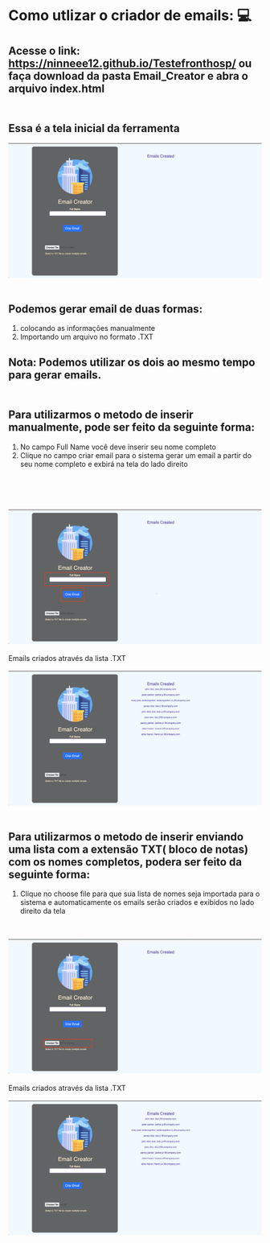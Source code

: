 # Como utlizar o criador de emails: 💻

## Acesse o link: https://ninneee12.github.io/Testefronthosp/ ou faça download da pasta  Email_Creator e abra o arquivo index.html<br><br>
## Essa é a tela inicial da ferramenta
<img src="screenshots/home.png"></img>
<br><br>
## Podemos gerar email de duas formas:
<ol>
  <li> colocando as informações manualmente</li>
  <li>Importando um arquivo no formato .TXT</li>
  </ol>
  
 ## Nota: Podemos utilizar os dois ao mesmo tempo para gerar emails.<br><br>
 ## Para utilizarmos o metodo de inserir manualmente, pode ser feito da seguinte forma:
 <ol>
    <li> No campo Full Name você deve inserir seu nome completo</li>
    <li> Clique no campo criar email para o sistema gerar um email a partir do seu nome completo e exbirá na tela do lado direito</li><br><br>
  </ol> <br><br>  
     <img src="screenshots/InserindoDados.png"></img><br><br> 
 Emails criados através da lista .TXT <br><br>
       <img src="/screenshots/dadosDireita.png"></img><br><br>
  
 ## Para utilizarmos o metodo de inserir enviando uma lista com a extensão TXT( bloco de notas) com os nomes completos, podera ser feito da seguinte forma:
 <ol>
    <li> Clique no choose file para que sua lista de nomes seja importada para o sistema e automaticamente os emails serão criados e exibidos no lado direito da    tela</li>
  </ol>
  <br><br>
       <img src="screenshots/InserindoLista.png"></img><br><br>
 Emails criados através da lista .TXT <br><br>
       <img src="/screenshots/dadosDireita.png"></img><br><br>
  
